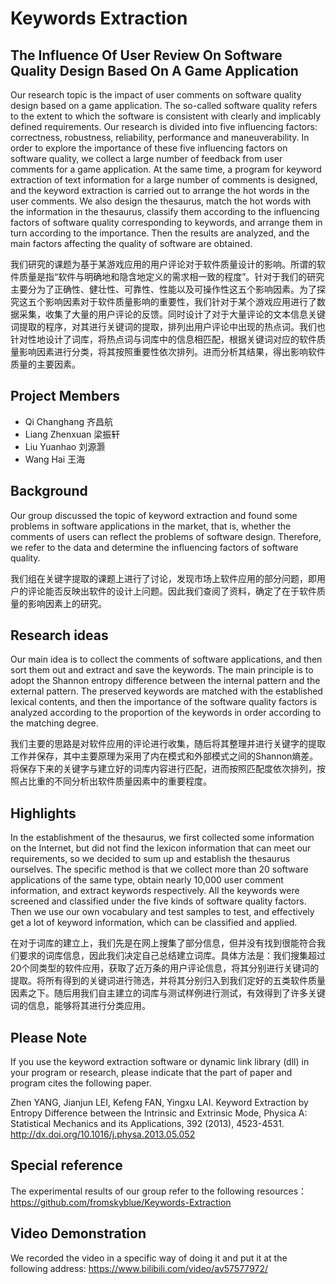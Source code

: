 # Keywords Extraction
## The Influence Of User Review On Software Quality Design Based On A Game Application

Our research topic is the impact of user comments on software quality design based on a game application. The so-called software quality refers to the extent to which the software is consistent with clearly and implicably defined requirements. Our research is divided into five influencing factors: correctness, robustness, reliability, performance and maneuverability. In order to explore the importance of these five influencing factors on software quality, we collect a large number of feedback from user comments for a game application. At the same time, a program for keyword extraction of text information for a large number of comments is designed, and the keyword extraction is carried out to arrange the hot words in the user comments. We also design the thesaurus, match the hot words with the information in the thesaurus, classify them according to the influencing factors of software quality corresponding to keywords, and arrange them in turn according to the importance. Then the results are analyzed, and the main factors affecting the quality of software are obtained.

我们研究的课题为基于某游戏应用的用户评论对于软件质量设计的影响。所谓的软件质量是指“软件与明确地和隐含地定义的需求相一致的程度”。针对于我们的研究主要分为了正确性、健壮性、可靠性、性能以及可操作性这五个影响因素。为了探究这五个影响因素对于软件质量影响的重要性，我们针对于某个游戏应用进行了数据采集，收集了大量的用户评论的反馈。同时设计了对于大量评论的文本信息关键词提取的程序，对其进行关键词的提取，排列出用户评论中出现的热点词。我们也针对性地设计了词库，将热点词与词库中的信息相匹配，根据关键词对应的软件质量影响因素进行分类，将其按照重要性依次排列。进而分析其结果，得出影响软件质量的主要因素。

## Project Members

* Qi Changhang 齐昌航
* Liang Zhenxuan 梁振轩
* Liu Yuanhao 刘源灏
* Wang Hai 王海


## Background

Our group discussed the topic of keyword extraction and found some problems in software applications in the market, that is, whether the comments of users can reflect the problems of software design. Therefore, we refer to the data and determine the influencing factors of software quality.

我们组在关键字提取的课题上进行了讨论，发现市场上软件应用的部分问题，即用户的评论能否反映出软件的设计上问题。因此我们查阅了资料，确定了在于软件质量的影响因素上的研究。

## Research ideas

Our main idea is to collect the comments of software applications, and then sort them out and extract and save the keywords. The main principle is to adopt the Shannon entropy difference between the internal pattern and the external pattern. The preserved keywords are matched with the established lexical contents, and then the importance of the software quality factors is analyzed according to the proportion of the keywords in order according to the matching degree.

我们主要的思路是对软件应用的评论进行收集，随后将其整理并进行关键字的提取工作并保存，其中主要原理为采用了内在模式和外部模式之间的Shannon熵差。将保存下来的关键字与建立好的词库内容进行匹配，进而按照匹配度依次排列，按照占比重的不同分析出软件质量因素中的重要程度。


## Highlights

In the establishment of the thesaurus, we first collected some information on the Internet, but did not find the lexicon information that can meet our requirements, so we decided to sum up and establish the thesaurus ourselves. The specific method is that we collect more than 20 software applications of the same type, obtain nearly 10,000 user comment information, and extract keywords respectively. All the keywords were screened and classified under the five kinds of software quality factors. Then we use our own vocabulary and test samples to test, and effectively get a lot of keyword information, which can be classified and applied.

在对于词库的建立上，我们先是在网上搜集了部分信息，但并没有找到很能符合我们要求的词库信息，因此我们决定自己总结建立词库。具体方法是：我们搜集超过20个同类型的软件应用，获取了近万条的用户评论信息，将其分别进行关键词的提取。将所有得到的关键词进行筛选，并将其分别归入到我们定好的五类软件质量因素之下。随后用我们自主建立的词库与测试样例进行测试，有效得到了许多关键词的信息，能够将其进行分类应用。

## Please Note

If you use the keyword extraction software or dynamic link library (dll) in your program or research, please indicate that the part of paper and program cites the following paper.

Zhen YANG, Jianjun LEI, Kefeng FAN, Yingxu LAI. Keyword Extraction by Entropy Difference between the Intrinsic and Extrinsic Mode, Physica A: Statistical Mechanics and its Applications, 392 (2013), 4523-4531. 
http://dx.doi.org/10.1016/j.physa.2013.05.052

## Special reference

The experimental results of our group refer to the following resources：
https://github.com/fromskyblue/Keywords-Extraction

## Video Demonstration

We recorded the video in a specific way of doing it and put it at the following address:
https://www.bilibili.com/video/av57577972/
